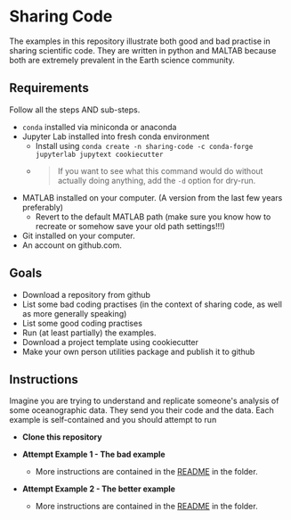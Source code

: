 # Sharing Code

The examples in this repository illustrate both good and bad practise in sharing scientific code. They are written in python and MALTAB because both are extremely prevalent in the Earth science community.

## Requirements

Follow all the steps AND sub-steps.

* `conda` installed via miniconda or anaconda
* Jupyter Lab installed into fresh conda environment
  * Install using `conda create -n sharing-code -c conda-forge jupyterlab jupytext cookiecutter`
  * > If you want to see what this command would do without actually doing anything, add the `-d` option for dry-run.
* MATLAB installed on your computer. (A version from the last few years preferably)
  * Revert to the default MATLAB path (make sure you know how to recreate or somehow save your old path settings!!!)
* Git installed on your computer.
* An account on github.com.

## Goals

* Download a repository from github
* List some bad coding practises (in the context of sharing code, as well as more generally speaking)
* List some good coding practises
* Run (at least partially) the examples.
* Download a project template using cookiecutter
* Make your own person utilities package and publish it to github

## Instructions

Imagine you are trying to understand and replicate someone's analysis of some oceanographic data. They send you their code and the data. Each example is self-contained and you should attempt to run

* **Clone this repository**

* **Attempt Example 1 - The bad example**
  * More instructions are contained in the [README](bad_example/README.md) in the folder.

* **Attempt Example 2 - The better example**
  * More instructions are contained in the [README](better_example/README.md) in the folder.
